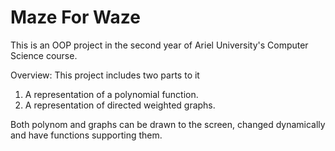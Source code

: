 # Maze For Waze

This is an OOP project in the second year of Ariel University's Computer Science course. 

Overview:
This project includes two parts to it
1) A representation of a polynomial function.
2) A representation of directed weighted graphs.

Both polynom and graphs can be drawn to the screen, changed dynamically and have functions supporting them.
